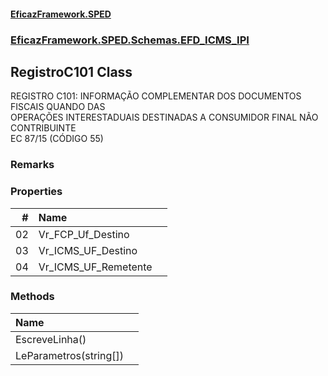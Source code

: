 #### [EficazFramework.SPED](EficazFrameworkSPED.md 'EficazFramework SPED')
### [EficazFramework.SPED.Schemas.EFD_ICMS_IPI](EficazFramework.SPED.Schemas.EFD_ICMS_IPI.md 'EficazFramework.SPED.Schemas.EFD_ICMS_IPI')

## RegistroC101 Class

REGISTRO C101: INFORMAÇÃO COMPLEMENTAR DOS DOCUMENTOS FISCAIS QUANDO DAS  
OPERAÇÕES INTERESTADUAIS DESTINADAS A CONSUMIDOR FINAL NÃO CONTRIBUINTE  
EC 87/15 (CÓDIGO 55)

### Remarks
### Properties

| # | Name | |
| ---: | :--- | :--- |
| 02 | Vr_FCP_Uf_Destino |  |
| 03 | Vr_ICMS_UF_Destino |  |
| 04 | Vr_ICMS_UF_Remetente |  |
### Methods

| Name | |
| :--- | :--- |
| EscreveLinha() |  |
| LeParametros(string[]) |  |
